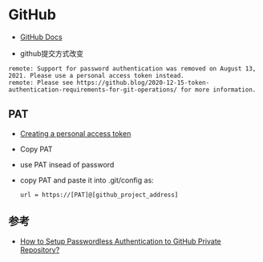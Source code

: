 # GitHub

- [GitHub Docs](https://docs.github.com/cn/github)

- github提交方式改变

```
remote: Support for password authentication was removed on August 13, 2021. Please use a personal access token instead.
remote: Please see https://github.blog/2020-12-15-token-authentication-requirements-for-git-operations/ for more information.
```

## PAT
- [Creating a personal access token](https://docs.github.com/en/authentication/keeping-your-account-and-data-secure/creating-a-personal-access-token)
- Copy PAT
- use PAT insead of password
- copy PAT and paste it into .git/config as:

  ```
  url = https://[PAT]@[github_project_address]
  ```

 ## 参考

 - [How to Setup Passwordless Authentication to GitHub Private Repository?](https://geekflare.com/github-setup-passwordless-auth/)
